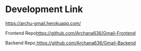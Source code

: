 <h1 align="left">Development Link</h1>

<p dir="auto"><a href="https://archu-gmail.herokuapp.com/">https://archu-gmail.herokuapp.com/</a></p>




<p dir="auto">Frontend Repo<a href="https://github.com/Archana636/Gmail-Frontend">https://github.com/Archana636/Gmail-Frontend</a></p>
<p dir="auto">Backend Repo<a href="https://github.com/Archana636/Gmail-Backend"> https://github.com/Archana636/Gmail-Backend</a></p>

